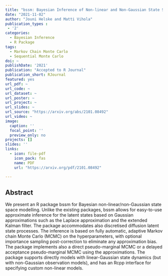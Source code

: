 ```yaml
---
title: "bssm: Bayesian Inference of Non-linear and Non-Gaussian State Space Models in R"
date: "2021-11-02"
author: "Jouni Helske and Matti Vihola"
publication_types : 
 - '2'
categories: 
  - Bayesian Inference
  - R Package
tags:
  - Markov Chain Monte Carlo
  - Sequential Monte Carlo
doi: ~
publishDate: '2021'
publication: "Accepted to R Journal"
publication_short: RJournal
featured: yes
url_pdf: ~
url_code: ~
url_dataset: ~
url_poster: ~
url_project: ~
url_slides: ~
url_source: "https://arxiv.org/abs/2101.08492"
url_video: ~
image:
  caption: ''
  focal_point: ''
  preview_only: no
projects: []
slides: ''
links:
  - icon: file-pdf
    icon_pack: fas
    name: PDF
    url: "https://arxiv.org/pdf/2101.08492"
    
---
```


## Abstract

We present an R package bssm for Bayesian non-linear/non-Gaussian state space modelling. Unlike the existing packages, bssm allows for easy-to-use approximate inference for the latent states based on Gaussian approximations such as the Laplace approximation and the extended Kalman filter. The package accommodates also discretised diffusion latent state processes. The inference is based on fully automatic, adaptive Markov chain Monte Carlo (MCMC) on the hyperparameters, with optional importance sampling post-correction to eliminate any approximation bias. The package implements also a direct pseudo-marginal MCMC or a delayed acceptance pseudo-marginal MCMC using the approximations. The package supports directly models with linear-Gaussian state dynamics (but with non-Gaussian observation models), and has an Rcpp interface for specifying custom non-linear models.
